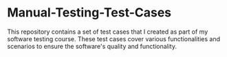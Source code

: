 # Manual-Testing-Test-Cases
This repository contains a set of test cases that I created as part of my software testing course. These test cases cover various functionalities and scenarios to ensure the software's quality and functionality.
